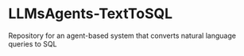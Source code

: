 # LLMsAgents-TextToSQL
Repository for an agent-based system that converts natural language queries to SQL

